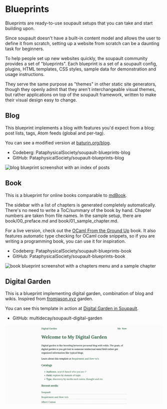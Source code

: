 # Blueprints

<div id="generated-toc"> </div>

Blueprints are ready-to-use soupault setups that you can take and start building upon.

Since soupault doesn't have a built-in content model and allows the user to define it from scratch,
setting up a website from scratch can be a daunting task for beginners.

To help people set up new websites quickly, the soupault community provides
a set of "blueprints". Each blueprint is a set of a soupault config,
plugins, HTML templates, CSS styles, sample data for demonstration
and usage instructions.

They serve the same purpose as "themes"	in other static	site generators,
though they openly admit that they aren't interchangeable visual themes,
but rather applications on top of the soupault framework,
written to make their visual design easy to change. 

## Blog

This blueprint implements a blog with features you'd expect from a blog:
post lists, tags, Atom feeds (global and per-tag).

You can see a modified version at [baturin.org/blog](https://baturin.org/blog).

* Codeberg: <codeberg>PataphysicalSociety/soupault-blueprints-blog</codeberg>
* GitHub: <github>PataphysicalSociety/soupault-blueprints-blog</github>

<img src="blueprint_blog.png" alt="blog blueprint screenshot with an index of posts">

## Book

This is a blueprint for online books comparable to [mdBook](https://rust-lang.github.io/mdBook/).

The sidebar with a list of chapters is generated completely automatically. There's no need to write a ToC/summary of the book by hand.
Chapter numbers are taken from file names. In the sample setup, there are book/00_preface.md and book/01_sample_chapter.md.

For a live version, check out the [OCaml From the Ground Up](https://ocamlbook.org) book.
It also features automatic type checking for OCaml code snippets, so if you are writing a programming book,
you can use it for inspiration.

* Codeberg: <codeberg>PataphysicalSociety/soupault-blueprints-book</codeberg>
* GitHub: <github>PataphysicalSociety/soupault-blueprints-book</github>

<img src="blueprint_book.png" alt="book blueprint screenshot with a chapters menu and a sample chapter">

## Digital Garden

This is a blueprint implementing digital garden, combination of blog and wikis. Inspired from [fromjason.xyz](https://fromjason.xyz) garden.

You can see this template in action at [Digital Garden in Soupault](https://upgraded-octo-computing-machine.vercel.app/).

* GitHub: <github>multidecay/soupault-digital-garden</github>

<img src="blueprint_digital_garden.png" alt="digital garden homepage screenshoot with greeting and recent content">
